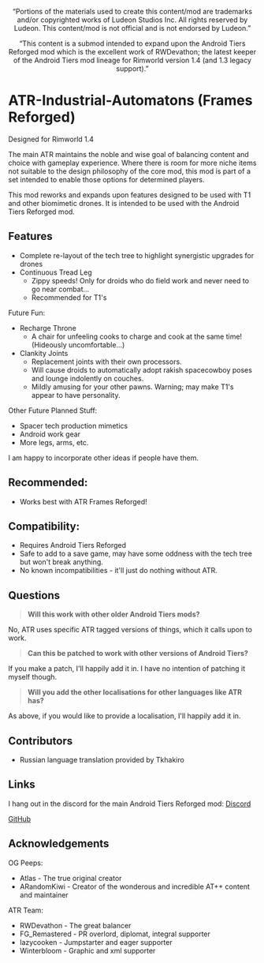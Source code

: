 <p align="center">
	“Portions of the materials used to create this content/mod are trademarks and/or copyrighted works of Ludeon Studios Inc. All rights reserved by Ludeon. This content/mod is not official and is not endorsed by Ludeon.”
</p>
<p align="center">
	“This content is a submod intended to expand upon the Android Tiers Reforged mod which is the excellent work of RWDevathon; the latest keeper of the Android Tiers mod lineage for Rimworld version 1.4 (and 1.3 legacy support).”
</p>

# ATR-Industrial-Automatons (Frames Reforged)
Designed for Rimworld 1.4

The main ATR maintains the noble and wise goal of balancing content and choice with gameplay experience.
Where there is room for more niche items not suitable to the design philosophy of the core mod, this mod is part of a set intended to enable those options for determined players.

This mod reworks and expands upon features designed to be used with T1 and other biomimetic drones. It is intended to be used with the Android Tiers Reforged mod.

## Features
* Complete re-layout of the tech tree to highlight synergistic upgrades for drones
* Continuous Tread Leg
  - Zippy speeds! Only for droids who do field work and never need to go near combat...
  - Recommended for T1's

Future Fun:
* Recharge Throne
  - A chair for unfeeling cooks to charge and cook at the same time! (Hideously uncomfortable...)
* Clankity Joints
  - Replacement joints with their own processors.
  - Will cause droids to automatically adopt rakish spacecowboy poses and lounge indolently on couches.
  - Mildly amusing for your other pawns. Warning; may make T1's appear to have personality.

Other Future Planned Stuff:
* Spacer tech production mimetics
* Android work gear
* More legs, arms, etc.

I am happy to incorporate other ideas if people have them.

## Recommended:
* Works best with ATR Frames Reforged!

## Compatibility:
* Requires Android Tiers Reforged
* Safe to add to a save game, may have some oddness with the tech tree but won't break anything.
* No known incompatibilities - it'll just do nothing without ATR.

## Questions
> **Will this work with other older Android Tiers mods?**

No, ATR uses specific ATR tagged versions of things, which it calls upon to work.

> **Can this be patched to work with other versions of Android Tiers?**

If you make a patch, I'll happily add it in. I have no intention of patching it myself though.

> **Will you add the other localisations for other languages like ATR has?**

As above, if you would like to provide a localisation, I'll happily add it in.

## Contributors
* Russian language translation provided by Tkhakiro

## Links
I hang out in the discord for the main Android Tiers Reforged mod:
[Discord](https://discord.gg/udNCpbkABT)

[GitHub](https://github.com/MasterOfGrey/ATR-Industrial-Automatons)

## Acknowledgements
OG Peeps:
* Atlas - The true original creator
* ARandomKiwi - Creator of the wonderous and incredible AT++ content and maintainer

ATR Team:
* RWDevathon - The great balancer
* FG_Remastered - PR overlord, diplomat, integral supporter
* lazycooken - Jumpstarter and eager supporter
* Winterbloom - Graphic and xml supporter
